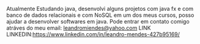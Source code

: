 Atualmente Estudando java, desenvolvi alguns projetos com java fx e com banco de dados relacionais e com NoSQL em um dos meus cursos, posso ajudar a desenvolver softwares em java. 
Pode entrar em contato comigo atráves do meu email: leandromiendes@yahoo.com
LINK LINKEDIN:https://www.linkedin.com/in/leandro-mendes-427b95169/
